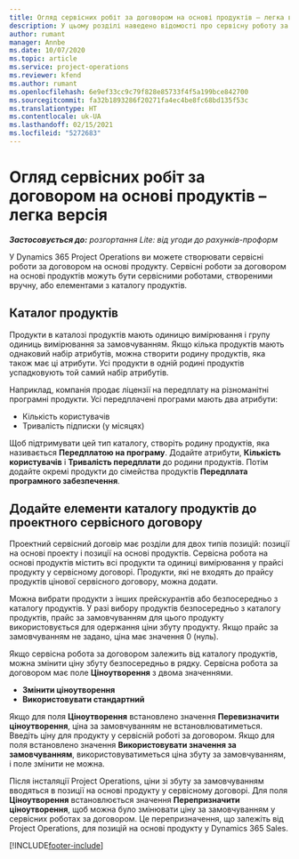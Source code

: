 ```yaml
---
title: Огляд сервісних робіт за договором на основі продуктів – легка версія
description: У цьому розділі наведено відомості про сервісну роботу за договором на основі продукту.
author: rumant
manager: Annbe
ms.date: 10/07/2020
ms.topic: article
ms.service: project-operations
ms.reviewer: kfend
ms.author: rumant
ms.openlocfilehash: 6e9ef33cc9c79f828e85733f4f5a199bce842700
ms.sourcegitcommit: fa32b1893286f20271fa4ec4be8fc68bd135f53c
ms.translationtype: HT
ms.contentlocale: uk-UA
ms.lasthandoff: 02/15/2021
ms.locfileid: "5272683"
---
```

# <a name="product-based-contract-lines-overview---lite"></a>Огляд сервісних робіт за договором на основі продуктів – легка версія

_**Застосовується до:** розгортання Lite: від угоди до рахунків-проформ_

У Dynamics 365 Project Operations ви можете створювати сервісні роботи за договором на основі продукту. Сервісні роботи за договором на основі продуктів можуть бути сервісними роботами, створеними вручну, або елементами з каталогу продуктів.

## <a name="product-catalog"></a>Каталог продуктів

Продукти в каталозі продуктів мають одиницю вимірювання і групу одиниць вимірювання за замовчуванням. Якщо кілька продуктів мають однаковий набір атрибутів, можна створити родину продуктів, яка також має ці атрибути. Усі продукти в одній родині продуктів успадковують той самий набір атрибутів.

Наприклад, компанія продає ліцензії на передплату на різноманітні програмні продукти. Усі передплачені програми мають два атрибути:

- Кількість користувачів
- Тривалість підписки (у місяцях)

Щоб підтримувати цей тип каталогу, створіть родину продуктів, яка називається **Передплатою на програму**. Додайте атрибути, **Кількість користувачів** і **Тривалість передплати** до родини продуктів. Потім додайте окремі продукти до сімейства продуктів **Передплата програмного забезпечення**.

## <a name="add-product-catalog-items-to-a-project-contract"></a>Додайте елементи каталогу продуктів до проектного сервісного договору

Проектний сервісний договір має розділи для двох типів позицій: позиції на основі проекту і позиції на основі продуктів. Сервісна робота на основі продуктів містить всі продукти та одиниці вимірювання у прайсі продукту у сервісному договорі. Продукти, які не входять до прайсу продуктів цінової сервісного договору, можна додати.

Можна вибрати продукти з інших прейскурантів або безпосередньо з каталогу продуктів. У разі вибору продуктів безпосередньо з каталогу продуктів, прайс за замовчуванням для цього продукту використовується для одержання ціни збуту продукту. Якщо прайс за замовчуванням не задано, ціна має значення 0 (нуль).

Якщо сервісна робота за договором залежить від каталогу продуктів, можна змінити ціну збуту безпосередньо в рядку. Сервісна робота за договором має поле **Ціноутворення** з двома значеннями.

- **Змінити ціноутворення**
- **Використовувати стандартний**

Якщо для поля **Ціноутворення** встановлено значення **Перевизначити ціноутворення**, ціна за замовчуванням не встановлюватиметься. Введіть ціну для продукту у сервісній роботі за договором. Якщо для поля встановлено значення **Використовувати значення за замовчуванням**, використовуватиметься ціна збуту за замовчуванням, і поле змінити не можна.

Після інсталяції Project Operations, ціни зі збуту за замовчуванням вводяться в позиції на основі продукту у сервісному договорі. Для поля **Ціноутворення** встановлюється значення **Перепризначити ціноутворення**, щоб можна було змінювати ціну за замовчуванням у сервісних роботах за договором. Це перепризначення, що залежіть від Project Operations, для позицій на основі продукту у Dynamics 365 Sales.


[!INCLUDE[footer-include](../../includes/footer-banner.md)]